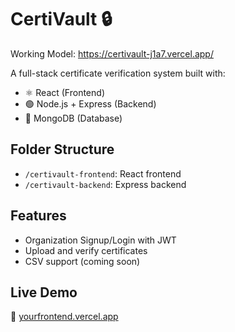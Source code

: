 # CertiVault 🔒

Working Model: https://certivault-j1a7.vercel.app/

A full-stack certificate verification system built with:

- ⚛️ React (Frontend)
- 🟢 Node.js + Express (Backend)
- 🍃 MongoDB (Database)

## Folder Structure

- `/certivault-frontend`: React frontend
- `/certivault-backend`: Express backend

## Features

- Organization Signup/Login with JWT
- Upload and verify certificates
- CSV support (coming soon)

## Live Demo

🔗 [yourfrontend.vercel.app](#)

